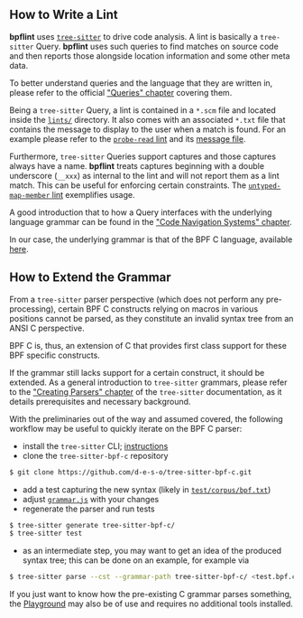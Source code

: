 ## How to Write a Lint
**bpflint** uses [`tree-sitter`][tree-sitter-docs] to drive code
analysis. A lint is basically a `tree-sitter` Query. **bpflint** uses
such queries to find matches on source code and then reports those
alongside location information and some other meta data.

To better understand queries and the language that they are written in,
please refer to the official ["Queries" chapter][tree-sitter-queries]
covering them.

Being a `tree-sitter` Query, a lint is contained in a `*.scm` file and
located inside the [`lints/`][lints-dir] directory. It also comes with
an associated `*.txt` file that contains the message to display to the
user when a match is found. For an example please refer to the
[`probe-read` lint][probe-read-lint] and its [message
file][probe-read-txt].

Furthermore, `tree-sitter` Queries support captures and those captures
always have a name. **bpflint** treats captures beginning with a double
underscore (`__xxx`) as internal to the lint and will not report them as
a lint match. This can be useful for enforcing certain constraints. The
[`untyped-map-member` lint][untyped-map-member-int-capture] exemplifies
usage.

A good introduction that to how a Query interfaces with the underlying
language grammar can be found in the ["Code Navigation Systems"
chapter][tree-sitter-code-nav].

In our case, the underlying grammar is that of the BPF C language,
available [here][tree-sitter-bpf-c-grammar].

## How to Extend the Grammar
From a `tree-sitter` parser perspective (which does not perform any
pre-processing), certain BPF C constructs relying on macros in various
positions cannot be parsed, as they constitute an invalid syntax tree
from an ANSI C perspective.

BPF C is, thus, an extension of C that provides first class support for
these BPF specific constructs.

If the grammar still lacks support for a certain construct, it should be
extended. As a general introduction to `tree-sitter` grammars, please
refer to the ["Creating Parsers" chapter][tree-sitter-parsers] of the
`tree-sitter` documentation, as it details prerequisites and necessary
background.

With the preliminaries out of the way and assumed covered, the following
workflow may be useful to quickly iterate on the BPF C parser:
- install the `tree-sitter` CLI; [instructions][tree-sitter-cli]
- clone the `tree-sitter-bpf-c` repository
```sh
$ git clone https://github.com/d-e-s-o/tree-sitter-bpf-c.git
```
- add a test capturing the new syntax (likely in
  [`test/corpus/bpf.txt`][tree-sitter-bpf-c-bpf.txt])
- adjust [`grammar.js`][tree-sitter-bpf-c-grammar] with your changes
- regenerate the parser and run tests
```sh
$ tree-sitter generate tree-sitter-bpf-c/
$ tree-sitter test
```
- as an intermediate step, you may want to get an idea of the produced
  syntax tree; this can be done on an example, for example via
```sh
$ tree-sitter parse --cst --grammar-path tree-sitter-bpf-c/ <test.bpf.c-file>
```

If you just want to know how the pre-existing C grammar parses
something, the [Playground][tree-sitter-playground] may also be of use
and requires no additional tools installed.

[tree-sitter-docs]: https://tree-sitter.github.io/tree-sitter/
[tree-sitter-directives]: https://tree-sitter.github.io/tree-sitter/using-parsers/queries/3-predicates-and-directives.html#directives
[tree-sitter-code-nav]: https://tree-sitter.github.io/tree-sitter/4-code-navigation.html
[tree-sitter-bpf-c-grammar]: https://github.com/d-e-s-o/tree-sitter-bpf-c/blob/main/grammar.js
[tree-sitter-cli]: https://github.com/tree-sitter/tree-sitter/tree/master/crates/cli
[tree-sitter-parsers]: https://tree-sitter.github.io/tree-sitter/creating-parsers/index.html
[tree-sitter-queries]: https://tree-sitter.github.io/tree-sitter/using-parsers/queries/index.html
[tree-sitter-bpf-c-bpf.txt]: https://github.com/d-e-s-o/tree-sitter-bpf-c/blob/main/test/corpus/bpf.txt
[tree-sitter-playground]: https://tree-sitter.github.io/tree-sitter/7-playground.html
[lints-dir]: https://github.com/d-e-s-o/bpflint/tree/main/lints
[probe-read-lint]: https://github.com/d-e-s-o/bpflint/blob/fd22c67984c63d0a6d12c1e5edf5dfec1a5b4c2e/lints/probe-read.scm
[probe-read-txt]: https://github.com/d-e-s-o/bpflint/blob/fd22c67984c63d0a6d12c1e5edf5dfec1a5b4c2e/lints/probe-read.txt
[untyped-map-member-int-capture]: https://github.com/d-e-s-o/bpflint/blob/fd22c67984c63d0a6d12c1e5edf5dfec1a5b4c2e/lints/untyped-map-member.scm#L2
